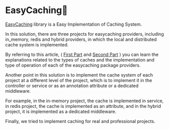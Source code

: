 # EasyCaching🚀

<a href="https://github.com/dotnetcore/EasyCaching">EasyCaching</a> library is a Easy Implementation of Caching System.

In this solution, there are three projects for easycaching providers, including in_memory, redis and hybrid providers, in which the local and distributed cache system is implemented.

By referring to this article,
( <a href="https://vrgl.ir/SJlkR">First Part</a> 
and 
<a href="https://vrgl.ir/9mIBO">Second Part</a> )
you can learn the explanations related to the types of caches and the implementation and type of operation of each of the easycaching package providers.

 Another point in this solution is to implement the cache system of each project at a different level of the project, which is to implement it in the controller or service or as an annotation attribute or a dedicated middleware.

For example, in the in-memory project, the cache is implemented in service, in redis project, the cache is implemented as an attribute, and in the hybrid project, it is implemented as a dedicated middleware.

 Finally, we tried to implement caching for real and professional projects.
